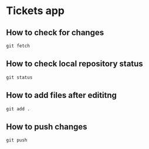 # Tickets app

## How to check for changes

`git fetch`

## How to check local repository status

`git status`

## How to add files after edititng

`git add .`

## How to push changes

`git push`
